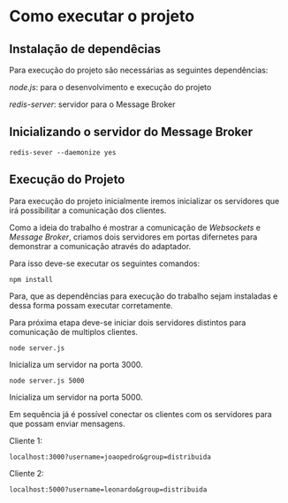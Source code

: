 <!-- # Como executar o projeto

1.1) Instalando as dependências
```
npm install
```

1.2) Inicializando em modo de desenvolvimento
```
npm run dev
```

1.3) Executando no navegador

O servidor esta rodand ona porta `3000`. Dessa forma, basta entrar nela seguindo o padrão da URL, onde:

localhost:300?username=nomedeusuario&group=canal

Seguindo o exemplo:

```
localhost:3000?username=joaopedro&group=distribuida
```

Abra uma nova:
```
localhost:3000?username=leonardo&group=distribuida
```

Uma terceira aba:
```
localhost:3000?username=odorico&group=geral
```

### Inicalizando o servidor Redis

```
sudo apt-install redis-server
```

```
redis-sever --daemonize yes
``` -->

# Como executar o projeto

## Instalação de dependêcias

Para execução do projeto são necessárias as seguintes dependências:

*node.js*: para o desenvolvimento e execução do projeto

*redis-server*: servidor para o Message Broker 

## Inicializando  o servidor do Message Broker

```redis-sever --daemonize yes```

## Execução do Projeto

Para execução do projeto inicialmente iremos inicializar os servidores que irá possibilitar a comunicação dos clientes.

Como a ideia do trabalho é mostrar a comunicação de *Websockets* e *Message Broker*, criamos dois servidores em portas difernetes para demonstrar a comunicação através do adaptador.

Para isso deve-se executar os seguintes comandos:

```
npm install
```

Para, que as dependências para execução do trabalho sejam instaladas e dessa forma possam executar corretamente.

Para próxima etapa deve-se iniciar dois servidores distintos para comunicação de multiplos clientes.

```
node server.js
```

Inicializa um servidor na porta 3000.

```
node server.js 5000
```
Inicializa um servidor na porta 5000.

Em sequência já é possível conectar os clientes com os servidores para que possam enviar mensagens.

Cliente 1:
```
localhost:3000?username=joaopedro&group=distribuida
```

Cliente 2: 
```
localhost:5000?username=leonardo&group=distribuida
```